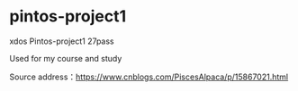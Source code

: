 # pintos-project1

xdos Pintos-project1 27pass

Used for my course and study

Source address：https://www.cnblogs.com/PiscesAlpaca/p/15867021.html
